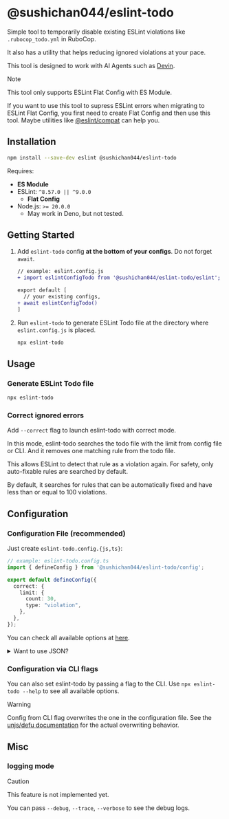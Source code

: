 # @sushichan044/eslint-todo

Simple tool to temporarily disable existing ESLint violations like `.rubocop_todo.yml` in RuboCop.

It also has a utility that helps reducing ignored violations at your pace.

This tool is designed to work with AI Agents such as [Devin](https://devin.ai/).

> [!NOTE]
> This tool only supports ESLint Flat Config with ES Module.
>
> If you want to use this tool to supress ESLint errors when migrating to ESLint Flat Config,
> you first need to create Flat Config and then use this tool. Maybe utilities like [@eslint/compat](https://github.com/eslint/rewrite/tree/main/packages/compat) can help you.

## Installation

```bash
npm install --save-dev eslint @sushichan044/eslint-todo
```

Requires:

- **ES Module**
- ESLint: `^8.57.0 || ^9.0.0`
  - **Flat Config**
- Node.js: `>= 20.0.0`
  - May work in Deno, but not tested.

## Getting Started

1. Add `eslint-todo` config **at the bottom of your configs**. Do not forget `await`.

    ``` diff
    // example: eslint.config.js
    + import eslintConfigTodo from '@sushichan044/eslint-todo/eslint';

    export default [
      // your existing configs,
    + await eslintConfigTodo()
    ]
    ```

2. Run `eslint-todo` to generate ESLint Todo file at the directory where `eslint.config.js` is placed.

    ```bash
    npx eslint-todo
    ```

## Usage

### Generate ESLint Todo file

```bash
npx eslint-todo
```

### Correct ignored errors

Add `--correct` flag to launch eslint-todo with correct mode.

In this mode, eslint-todo searches the todo file with the limit from config file or CLI.
And it removes one matching rule from the todo file.

This allows ESLint to detect that rule as a violation again. For safety, only auto-fixable rules are searched by default.

By default, it searches for rules that can be automatically fixed and have less than or equal to 100 violations.

## Configuration

### Configuration File (recommended)

Just create `eslint-todo.config.{js,ts}`:

```typescript
// example: eslint-todo.config.ts
import { defineConfig } from '@sushichan044/eslint-todo/config';

export default defineConfig({
  correct: {
    limit: {
      count: 30,
      type: "violation",
    },
  },
});
```

You can check all available options at [here](./src/config/config.ts).

<details>
<summary>Want to use JSON?</summary>

Sure!

```json
{
  "$schema": "node_modules/@sushichan044/eslint-todo/config-schema.json",
  "correct": {
    "limit": {
      "count": 30,
      "type": "violation"
    }
  }
}
```

</details>

### Configuration via CLI flags

You can also set eslint-todo by passing a flag to the CLI.
Use `npx eslint-todo --help` to see all available options.

> [!WARNING]
> Config from CLI flag overwrites the one in the configuration file.
> See the [unjs/defu documentation](https://github.com/unjs/defu) for the actual overwriting behavior.

## Misc

### logging mode

> [!CAUTION]
> This feature is not implemented yet.

You can pass `--debug`, `--trace`, `--verbose` to see the debug logs.
